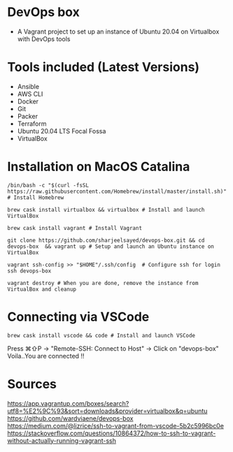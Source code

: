 # DevOps box

* A Vagrant project to set up an instance of Ubuntu 20.04 on Virtualbox with DevOps tools

# Tools included (Latest Versions)
* Ansible
* AWS CLI
* Docker
* Git
* Packer
* Terraform
* Ubuntu 20.04 LTS Focal Fossa
* VirtualBox

# Installation on MacOS Catalina
```shell
/bin/bash -c "$(curl -fsSL https://raw.githubusercontent.com/Homebrew/install/master/install.sh)" # Install Homebrew

brew cask install virtualbox && virtualbox # Install and launch VirtualBox

brew cask install vagrant # Install Vagrant

git clone https://github.com/sharjeelsayed/devops-box.git && cd devops-box  && vagrant up # Setup and launch an Ubuntu instance on VirtualBox

vagrant ssh-config >> "$HOME"/.ssh/config  # Configure ssh for login
ssh devops-box  

vagrant destroy # When you are done, remove the instance from VirtualBox and cleanup  
```

# Connecting via VSCode
```shell
brew cask install vscode && code # Install and launch VSCode
```
Press ⌘⇧P -> "Remote-SSH: Connect to Host" -> Click on "devops-box"  
Voila..You are connected !!  

# Sources
https://app.vagrantup.com/boxes/search?utf8=%E2%9C%93&sort=downloads&provider=virtualbox&q=ubuntu  
https://github.com/wardviaene/devops-box  
https://medium.com/@lizrice/ssh-to-vagrant-from-vscode-5b2c5996bc0e  
https://stackoverflow.com/questions/10864372/how-to-ssh-to-vagrant-without-actually-running-vagrant-ssh  